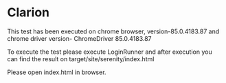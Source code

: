 # Clarion

This test has been executed on chrome browser, version-85.0.4183.87 and chrome driver version- ChromeDriver 85.0.4183.87

To execute the test please execute LoginRunner and after execution you can find the result on target/site/serenity/index.html

Please open index.html in browser.
